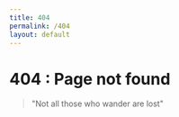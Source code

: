 ```yaml
---
title: 404
permalink: /404
layout: default
---
```


# 404 : Page not found
> "Not all those who wander are lost"